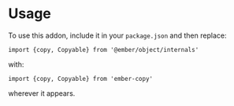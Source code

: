 # Usage

To use this addon, include it in your `package.json` and then replace:
```
import {copy, Copyable} from '@ember/object/internals'
``` 
with:
```
import {copy, Copyable} from 'ember-copy'
```
wherever it appears.